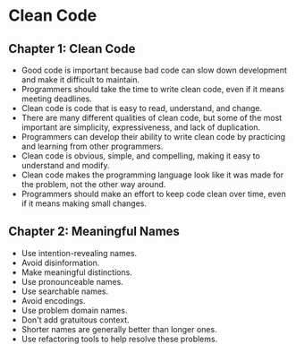 # Clean Code

## Chapter 1: Clean Code

- Good code is important because bad code can slow down development and make it difficult to maintain.
- Programmers should take the time to write clean code, even if it means meeting deadlines.
- Clean code is code that is easy to read, understand, and change.
- There are many different qualities of clean code, but some of the most important are simplicity, expressiveness, and lack of duplication.
- Programmers can develop their ability to write clean code by practicing and learning from other programmers.
- Clean code is obvious, simple, and compelling, making it easy to understand and modify.
- Clean code makes the programming language look like it was made for the problem, not the other way around.
- Programmers should make an effort to keep code clean over time, even if it means making small changes.

## Chapter 2: Meaningful Names

- Use intention-revealing names.
- Avoid disinformation.
- Make meaningful distinctions.
- Use pronounceable names.
- Use searchable names.
- Avoid encodings.
- Use problem domain names.
- Don't add gratuitous context.
- Shorter names are generally better than longer ones.
- Use refactoring tools to help resolve these problems.